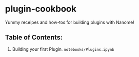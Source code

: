 # plugin-cookbook

Yummy receipes and how-tos for building plugins with Nanome!

<h2>Table of Contents:</h2>
<ol>
	<li>Building your first Plugin. <code>notebooks/Plugins.ipynb</code></li>
</ol>
